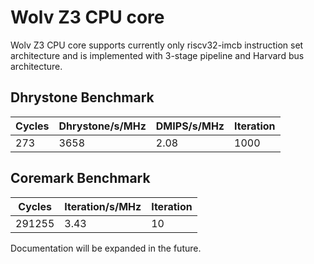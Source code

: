 # Wolv Z3 CPU core #

Wolv Z3 CPU core supports currently only riscv32-imcb instruction set architecture and is implemented with 3-stage pipeline and Harvard bus architecture.

## Dhrystone Benchmark ##
| Cycles | Dhrystone/s/MHz | DMIPS/s/MHz | Iteration |
| ------ | --------------- | ----------- | --------- |
|    273 |            3658 |        2.08 |      1000 |

## Coremark Benchmark ##
| Cycles | Iteration/s/MHz | Iteration |
| ------ | --------------- | --------- |
| 291255 |            3.43 |        10 |

Documentation will be expanded in the future.
